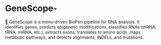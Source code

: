 # GeneScope-
🧬 GeneScope is a menu-driven BioPerl pipeline for DNA analysis. It identifies genes, predicts epigenetic modifications, classifies RNAs (mRNA, tRNA, miRNA, etc.), extracts exons, translates to amino acids, maps metabolic pathways, and detects alignments, INDELs, and mutations.

